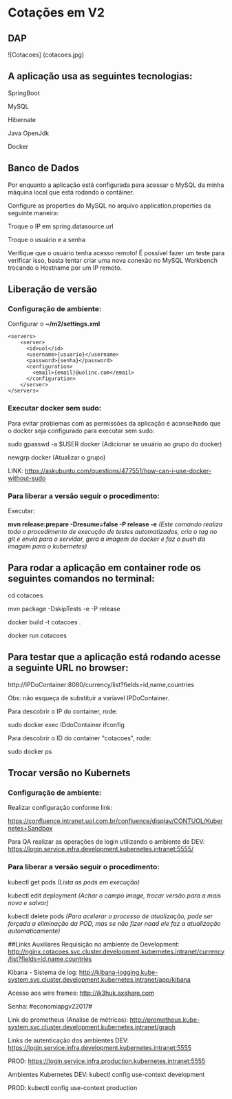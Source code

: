 # Cotações em V2

## DAP
![Cotacoes] (cotacoes.jpg)

## A aplicação usa as seguintes tecnologias:
SpringBoot

MySQL

Hibernate

Java OpenJdk 

Docker


## Banco de Dados
Por enquanto a aplicação está configurada para acessar o MySQL da minha máquina local que está rodando o contâiner.  

Configure as properties do MySQL no arquivo application.properties da seguinte maneira:

Troque o IP em spring.datasource.url

Troque o usuário e a senha

Verifique que o usuário tenha acesso remoto! É possível fazer um teste para verificar isso, basta tentar criar uma nova conexão no MySQL Workbench trocando o Hostname por um IP remoto.


## Liberação de versão
### Configuração de ambiente:
Configurar o **~/m2/settings.xml** 



	<servers>  
	    <server>	    
	      <id>uol</id>  	          
	      <username>{usuario}</username>	      
	      <password>{senha}</password>	      
	      <configuration>	      
	        <email>{email}@uolinc.com</email>	        
	      </configuration>      
	    </server>    
	</servers>
  

  
### Executar docker sem sudo:
Para evitar problemas com as permissões da aplicação é aconselhado que o docker seja configurado para executar sem sudo:

sudo gpasswd -a $USER docker (Adicionar se usuário ao grupo do docker)

newgrp docker (Atualizar o grupo)

LINK: https://askubuntu.com/questions/477551/how-can-i-use-docker-without-sudo


### Para liberar a versão seguir o procedimento:
Executar:

**mvn release:prepare -Dresume=false -P release -e** *(Este comando realiza todo o procedimento de execução de testes automatizados, cria o tag no git e envia para o servidor, gera a imagem do docker e faz o push da imagem para o kubernetes)*


## Para rodar a aplicação em container rode os seguintes comandos no terminal:
cd cotacoes

mvn package -DskipTests -e -P release

docker build -t cotacoes .

docker run cotacoes


## Para testar que a aplicação está rodando acesse a seguinte URL no browser:
http://IPDoContainer:8080/currency/list?fields=id,name,countries

Obs: não esqueça de substituir a variavel IPDoContainer. 

Para descobrir o IP do container, rode:

sudo docker exec IDdoContainer ifconfig

Para descobrir o ID do container "cotacoes", rode:

sudo docker ps


## Trocar versão no Kubernets
### Configuração de ambiente:
Realizar configuração conforme link: 

https://confluence.intranet.uol.com.br/confluence/display/CONTUOL/Kubernetes+Sandbox

Para QA realizar as operações de login utilizando o ambiente de DEV: https://login.service.infra.development.kubernetes.intranet:5555/


### Para liberar a versão seguir o procedimento:
kubectl get pods *(Lista as pods em execução)*

kubectl edit deployment <Nome da raiz da POD> *(Achar o campo image, trocar versão para a mais nova e salvar)*

kubectl delete pods <Nome da pod> *(Para acelerar o processo de atualização, pode ser forçada a eliminação da POD, mas se não fizer naad ele faz a atualização automaticamente)*


##Links Auxiliares
Requisição no ambiente de Development:
http://nginx.cotacoes.svc.cluster.development.kubernetes.intranet/currency/list?fields=id,name,countries

Kibana - Sistema de log:
http://kibana-logging.kube-system.svc.cluster.development.kubernetes.intranet/app/kibana

Acesso aos wire frames:
http://ik3huk.axshare.com

Senha: #economiapgv22017#

Link do prometheus (Analise de métricas):
http://prometheus.kube-system.svc.cluster.development.kubernetes.intranet/graph

Links de autenticação dos ambientes
DEV:
https://login.service.infra.development.kubernetes.intranet:5555

PROD:
https://login.service.infra.production.kubernetes.intranet:5555

Ambientes Kubernetes
DEV:
kubectl config use-context development

PROD:
kubectl config use-context production